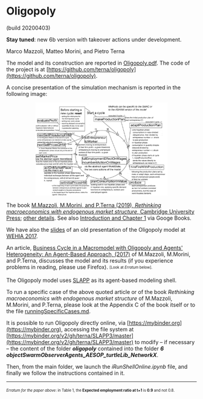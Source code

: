 # Oligopoly
(build 20200403)

**Stay tuned**: new 6b version with takeover actions under development.

Marco Mazzoli, Matteo Morini, and Pietro Terna

The model and its construction are reported in [Oligopoly.pdf](Oligopoly.pdf). The code of the project is at [https://github.com/terna/oligopoly](https://github.com/terna/oligopoly).

A  concise presentation of the simulation mechanism is reported in the following
image:

<p align="center">
<img src="./OligopolyOutline.png" width="350" />
</p>

The book [M.Mazzoli, M.Morini, and P.Terna (2019), *Rethinking macroeconomics with endogenous market structure*, Cambridge University Press](https://www.cambridge.org/gb/academic/subjects/economics/macroeconomics-and-monetary-economics/rethinking-macroeconomics-endogenous-market-structure?format=HB&isbn=9781108482608); [other details](https://www.cambridge.org/core/books/rethinking-macroeconomics-with-endogenous-market-structure/CF5640C357029D9E49BE67D63A3FB122#). See also [Introduction and Chapter 1](https://books.google.it/books?id=iIHCDwAAQBAJ&pg=PR4&dq=mazzoli+terna&hl=it&sa=X&ved=0ahUKEwjfnpCVyIboAhWrw8QBHSVdDNAQ6AEIKTAA#v=onepage&q&f=false) via Googe Books.

We have also the [slides](slides_of_a_presentazione_of_the_model.pdf) of an old presentation of the Oligopoly model at [WEHIA 2017](http://www.wehia2017.com).

An article, [Business Cycle in a Macromodel with Oligopoly and Agents' Heterogeneity: An Agent-Based Approach, (2017)](http://rdcu.be/tlE6) of M.Mazzoli, M.Morini, and P.Terna, discusses the model and its results (if you experience problems in reading, please use Firefox). <sub><sup>[Look at *Erratum* below].<sub><sup>

The Oligopoly model uses [SLAPP](https://terna.github.io/SLAPP/) as its agent-based modeling shell.

To run a specific case of the above quoted article or of the book *Rethinking macroeconomics with endogenous market structure* of M.Mazzoli, M.Morini, and P.Terna, please look at the Appendix C of the book itself or to the file [runningSpecificCases.md](https://github.com/terna/oligopoly/blob/master/runningSpecificCases.md).

It is possible to run Oligopoly directly online, via [https://mybinder.org](https://mybinder.org),
accessing the file system at
[https://mybinder.org/v2/gh/terna/SLAPP3/master](https://mybinder.org/v2/gh/terna/SLAPP3/master) to modify – if necessary – the content of the folder ***oligopoly*** contained into the
folder ***6 objectSwarmObserverAgents_AESOP_turtleLib_NetworkX***.

Then, from the main folder, we launch the *iRunShellOnline.ipynb* file, and finally we follow the instructions contained in it.

______________________________________

<sub><sup>*Erratum for the paper above*: in Table 1, the **Expected employment ratio at t=1** is **0.9** and not 0.8.<sub><sup>
